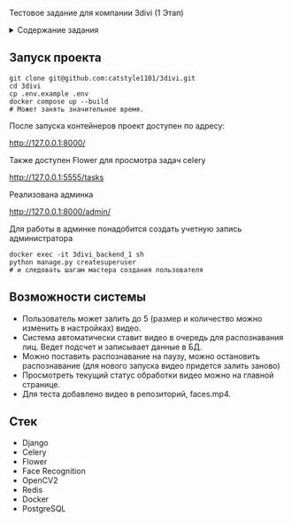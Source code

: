 Тестовое задание для компании 3divi (1 Этап)

<details>

<summary>Содержание задания</summary>

Тестовое задание
Backend Developer Python

# User Story
Я, как пользователь системы контроля и управления доступом (СКУД), хочу
иметь возможность загружать в систему архивные видео для обработки. Хочу иметь
следующие возможности:

- Загружать несколько видео-файлов на обработку

- Получать список загруженных видео, их статус и прогресс обработки

- Остановить/отменить обработку конкретного видео

- Получать информацию о количестве людей на каждом видео

- Заносить в базу людей из видео

- Получать список людей с информацией на каком видео каждый был
обнаружен

- Вносить личные данные людей (ФИО, дату рождения, пол)

# Тестовая задача

Тестовое задание разделено на два этапа:

1. Разработка сервиса обработки загруженных видео

2. Разработка сервиса учета людей/сотрудников

Для сдачи тестового задание достаточно выполнить 1 этап

## 1 этап:

Реализовать сервис видеообработки на Django/FastApi/Flask, который бы
позволил детектировать лица на видео и возвращать пользователю агрегированные
данные: общее количество лиц по всем кадрам видео.

### Сервис должен предоставлять функции:

● Загрузка и обработка видео-файлов, выбранных пользователем.

● Получение списка загруженных видео (включая текущий статус, прогресс
выполнения и результат обработки).

● Остановка/отмена обработки выбранного видео.

## 2 этап
Используя сервис разработанный на первом этапе, расширить функционал
приложения. Сервис учета людей/сотрудников должен позволить пользователю
управлять базой профилей людей: вносить ФИО, пол, год рождения, а также получать
кроп изображения из видео, на основе которого был создан профиль. Заполнение базы
профилей должно происходить автоматически, включением настройки при загрузке
видео: На каждое найденное лицо в обрабатываемом видео, создается его профиль.

### Сервис должен предоставлять функции:

● Получение списка всех профилей (включая изображение из видео, ФИО, пол,
дату рождения и ссылку на обработанное видео)

● Внесение данных для каждого профиля (ФИО, пол, дата рождения)

● Удаление выбранного профиля

### Требования к реализации

● Программный интерфейс может быть произвольным, но должен быть описан в
формате OpenAPI/Swagger или GraphQL Schema;

Сервис должен предоставлять функции:

● Получение списка всех профилей (включая изображение из видео, ФИО, пол,
дату рождения и ссылку на обработанное видео)

● Внесение данных для каждого профиля (ФИО, пол, дата рождения)

● Удаление выбранного профиля
Требования к реализации

● Программный интерфейс может быть произвольным, но должен быть описан в
формате OpenAPI/Swagger или GraphQL Schema;

● Сервис видеобработки должен быть асинхронным и использовать ресурс
многоядерного процессора для кратного ускорения обработки, количество
одновременно обрабатываемых видеопотоков должно быть равно количеству
ядер;

● При запросе списка загруженных видео для каждого из них должны быть
доступны: текущий прогресс (значение от 0 до 100) и промежуточный результат
(количество найденных лиц на уже обработанном отрезке видео);

● Получение списка профилей не должно занимать более 1 секунды для 100
записей на одноядерном процессоре:

● Для метаданных профилей должна быть валидация данных (кол-во строк ФИО,
корректность введенной даты рождения, корректность введенного пола профиля)

Дополнительно

● Для детектирования лиц и получение кропов лиц можно использовать OpenCV.

Будет плюсом

● Микросервисная архитектура, с описанием процессов в виде UML диаграммы

● Контейнеризация docker для каждого сервиса, деплоймент при помощи
docker-compose

● Использование объектного хранилища с S3 интерфейсом, например MinIO

● Автотест в виде python скрипта

</details>

## Запуск проекта

```
git clone git@github.com:catstyle1101/3divi.git
cd 3divi
cp .env.example .env
docker compose up --build
# Может занять значительное время.
```

После запуска контейнеров проект доступен по адресу:

http://127.0.0.1:8000/

Также доступен Flower для просмотра задач celery

http://127.0.0.1:5555/tasks

Реализована админка

http://127.0.0.1:8000/admin/

Для работы в админке понадобится создать учетную запись администратора

```
docker exec -it 3divi_backend_1 sh
python manage.py createsuperuser
# и следовать шагам мастера создания пользователя

```

## Возможности системы

- Пользователь может залить до 5 (размер и количество можно изменить в настройках) видео.
- Система автоматически ставит видео в очередь для распознавания лиц. Ведет подсчет и записывает данные в БД.
- Можно поставить распознавание на паузу, можно остановить распознавание (для нового запуска видео придется залить заново)
- Просмотреть текущий статус обработки видео можно на главной странице.
- Для теста добавлено видео в репозиторий, faces.mp4.

## Стек

- Django
- Celery
- Flower
- Face Recognition
- OpenCV2
- Redis
- Docker
- PostgreSQL
